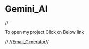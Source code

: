 # Gemini_AI
//<p>To open my project Click on Below link</p>//
//<a href="https://email-generator-u7si.onrender.com/" target="_blank">Email_Generator</a>//
